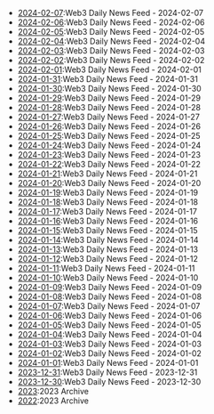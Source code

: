* [2024-02-07](./days/2024-02-07.md):Web3 Daily News Feed - 2024-02-07
* [2024-02-06](./days/2024-02-06.md):Web3 Daily News Feed - 2024-02-06
* [2024-02-05](./days/2024-02-05.md):Web3 Daily News Feed - 2024-02-05
* [2024-02-04](./days/2024-02-04.md):Web3 Daily News Feed - 2024-02-04
* [2024-02-03](./days/2024-02-03.md):Web3 Daily News Feed - 2024-02-03
* [2024-02-02](./days/2024-02-02.md):Web3 Daily News Feed - 2024-02-02
* [2024-02-01](./days/2024-02-01.md):Web3 Daily News Feed - 2024-02-01
* [2024-01-31](./days/2024-01-31.md):Web3 Daily News Feed - 2024-01-31
* [2024-01-30](./days/2024-01-30.md):Web3 Daily News Feed - 2024-01-30
* [2024-01-29](./days/2024-01-29.md):Web3 Daily News Feed - 2024-01-29
* [2024-01-28](./days/2024-01-28.md):Web3 Daily News Feed - 2024-01-28
* [2024-01-27](./days/2024-01-27.md):Web3 Daily News Feed - 2024-01-27
* [2024-01-26](./days/2024-01-26.md):Web3 Daily News Feed - 2024-01-26
* [2024-01-25](./days/2024-01-25.md):Web3 Daily News Feed - 2024-01-25
* [2024-01-24](./days/2024-01-24.md):Web3 Daily News Feed - 2024-01-24
* [2024-01-23](./days/2024-01-23.md):Web3 Daily News Feed - 2024-01-23
* [2024-01-22](./days/2024-01-22.md):Web3 Daily News Feed - 2024-01-22
* [2024-01-21](./days/2024-01-21.md):Web3 Daily News Feed - 2024-01-21
* [2024-01-20](./days/2024-01-20.md):Web3 Daily News Feed - 2024-01-20
* [2024-01-19](./days/2024-01-19.md):Web3 Daily News Feed - 2024-01-19
* [2024-01-18](./days/2024-01-18.md):Web3 Daily News Feed - 2024-01-18
* [2024-01-17](./days/2024-01-17.md):Web3 Daily News Feed - 2024-01-17
* [2024-01-16](./days/2024-01-16.md):Web3 Daily News Feed - 2024-01-16
* [2024-01-15](./days/2024-01-15.md):Web3 Daily News Feed - 2024-01-15
* [2024-01-14](./days/2024-01-14.md):Web3 Daily News Feed - 2024-01-14
* [2024-01-13](./days/2024-01-13.md):Web3 Daily News Feed - 2024-01-13
* [2024-01-12](./days/2024-01-12.md):Web3 Daily News Feed - 2024-01-12
* [2024-01-11](./days/2024-01-11.md):Web3 Daily News Feed - 2024-01-11
* [2024-01-10](./days/2024-01-10.md):Web3 Daily News Feed - 2024-01-10
* [2024-01-09](./days/2024-01-09.md):Web3 Daily News Feed - 2024-01-09
* [2024-01-08](./days/2024-01-08.md):Web3 Daily News Feed - 2024-01-08
* [2024-01-07](./days/2024-01-07.md):Web3 Daily News Feed - 2024-01-07
* [2024-01-06](./days/2024-01-06.md):Web3 Daily News Feed - 2024-01-06
* [2024-01-05](./days/2024-01-05.md):Web3 Daily News Feed - 2024-01-05
* [2024-01-04](./days/2024-01-04.md):Web3 Daily News Feed - 2024-01-04
* [2024-01-03](./days/2024-01-03.md):Web3 Daily News Feed - 2024-01-03
* [2024-01-02](./days/2024-01-02.md):Web3 Daily News Feed - 2024-01-02
* [2024-01-01](./days/2024-01-01.md):Web3 Daily News Feed - 2024-01-01
* [2023-12-31](./days/2023-12-31.md):Web3 Daily News Feed - 2023-12-31
* [2023-12-30](./days/2023-12-30.md):Web3 Daily News Feed - 2023-12-30
* [2023](./2023.md):2023 Archive 
* [2022](./2022.md):2023 Archive 